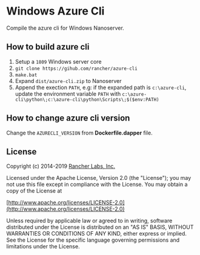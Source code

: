 # Windows Azure Cli

Compile the azure cli for Windows Nanoserver.

## How to build azure cli

1. Setup a `1809` Windows server core
2. `git clone https://gihub.com/rancher/azure-cli`
3. `make.bat`
4. Expand `dist/azure-cli.zip` to Nanoserver
5. Append the exection `PATH`, e.g: if the expanded path is `c:\azure-cli`, update the environment variable `PATH` with `c:\azure-cli\python\;c:\azure-cli\python\Scripts\;$($env:PATH)`

## How to change azure cli version

Change the `AZURECLI_VERSION` from **Dockerfile.dapper** file.

## License

Copyright (c) 2014-2019 [Rancher Labs, Inc.](http://rancher.com)

Licensed under the Apache License, Version 2.0 (the "License");
you may not use this file except in compliance with the License.
You may obtain a copy of the License at

[http://www.apache.org/licenses/LICENSE-2.0](http://www.apache.org/licenses/LICENSE-2.0)

Unless required by applicable law or agreed to in writing, software
distributed under the License is distributed on an "AS IS" BASIS,
WITHOUT WARRANTIES OR CONDITIONS OF ANY KIND, either express or implied.
See the License for the specific language governing permissions and
limitations under the License.
